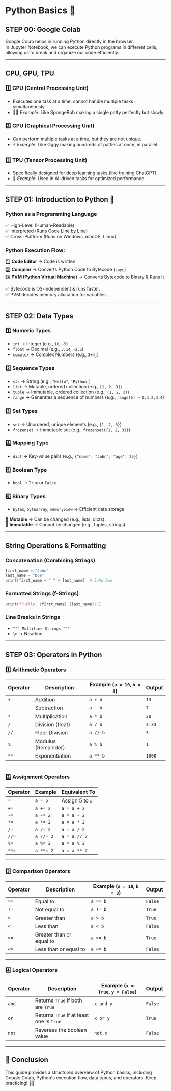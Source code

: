 
# Python Basics 🚀  

## **STEP 00: Google Colab**  
Google Colab helps in running Python directly in the browser.  
In Jupyter Notebook, we can execute Python programs in different cells, allowing us to break and organize our code efficiently.  

---

## **CPU, GPU, TPU**  

### **1️⃣ CPU (Central Processing Unit)**  
- Executes one task at a time; cannot handle multiple tasks simultaneously.  
- 🧑‍🍳 *Example*: Like SpongeBob making a single patty perfectly but slowly.  

### **2️⃣ GPU (Graphical Processing Unit)**  
- Can perform multiple tasks at a time, but they are not unique.  
- ⚡ *Example*: Like Oggy making hundreds of patties at once, in parallel.  

### **3️⃣ TPU (Tensor Processing Unit)**  
- Specifically designed for deep learning tasks (like training ChatGPT).  
- 🚀 *Example*: Used in AI-driven tasks for optimized performance.  

---

## **STEP 01: Introduction to Python 🐍**  

### **Python as a Programming Language**  
✅ High-Level (Human-Readable)  
✅ Interpreted (Runs Code Line by Line)  
✅ Cross-Platform (Runs on Windows, macOS, Linux)  

### **Python Execution Flow:**  
1️⃣ **Code Editor** → Code is written  
2️⃣ **Compiler** → Converts Python Code to Bytecode (`.pyc`)  
3️⃣ **PVM (Python Virtual Machine)** → Converts Bytecode to Binary & Runs It  

✅ Bytecode is OS-independent & runs faster.  
✅ PVM decides memory allocation for variables.  

---

## **STEP 02: Data Types**  

### **1️⃣ Numeric Types**  
- `int` → Integer (e.g., `10`, `-5`)  
- `float` → Decimal (e.g., `3.14`, `-2.5`)  
- `complex` → Complex Numbers (e.g., `3+4j`)  

### **2️⃣ Sequence Types**  
- `str` → String (e.g., `"Hello"`, `'Python'`)  
- `list` → Mutable, ordered collection (e.g., `[1, 2, 3]`)  
- `tuple` → Immutable, ordered collection (e.g., `(1, 2, 3)`)  
- `range` → Generates a sequence of numbers (e.g., `range(5) → 0,1,2,3,4`)  

### **3️⃣ Set Types**  
- `set` → Unordered, unique elements (e.g., `{1, 2, 3}`)  
- `frozenset` → Immutable set (e.g., `frozenset({1, 2, 3})`)  

### **4️⃣ Mapping Type**  
- `dict` → Key-value pairs (e.g., `{"name": "John", "age": 25}`)  

### **5️⃣ Boolean Type**  
- `bool` → `True` or `False`  

### **6️⃣ Binary Types**  
- `bytes`, `bytearray`, `memoryview` → Efficient data storage  

🔹 **Mutable** → Can be changed (e.g., lists, dicts).  
🔹 **Immutable** → Cannot be changed (e.g., tuples, strings).  

---

## **String Operations & Formatting**  

### **Concatenation (Combining Strings)**  
```python
first_name = "John"
last_name = "Doe"
print(first_name + " " + last_name)  # John Doe
```

### **Formatted Strings (f-Strings)**  
```python
print(f"Hello, {first_name} {last_name}!")
```

### **Line Breaks in Strings**  
- `""" Multiline Strings """`  
- `\n` → New line  

---

## **STEP 03: Operators in Python**  

### **1️⃣ Arithmetic Operators**  
| Operator | Description         | Example (`a = 10`, `b = 3`) | Output  |
|----------|---------------------|----------------------------|---------|
| `+`      | Addition            | `a + b`                    | `13`    |
| `-`      | Subtraction         | `a - b`                    | `7`     |
| `*`      | Multiplication      | `a * b`                    | `30`    |
| `/`      | Division (float)    | `a / b`                    | `3.33`  |
| `//`     | Floor Division      | `a // b`                   | `3`     |
| `%`      | Modulus (Remainder) | `a % b`                    | `1`     |
| `**`     | Exponentiation      | `a ** b`                   | `1000`  |

---

### **2️⃣ Assignment Operators**  
| Operator | Example  | Equivalent To |
|----------|---------|--------------|
| `=`      | `a = 5`  | Assign 5 to `a` |
| `+=`     | `a += 2` | `a = a + 2` |
| `-=`     | `a -= 2` | `a = a - 2` |
| `*=`     | `a *= 2` | `a = a * 2` |
| `/=`     | `a /= 2` | `a = a / 2` |
| `//=`    | `a //= 2` | `a = a // 2` |
| `%=`     | `a %= 2` | `a = a % 2` |
| `**=`    | `a **= 2` | `a = a ** 2` |

---

### **3️⃣ Comparison Operators**  
| Operator | Description                 | Example (`a = 10`, `b = 3`) | Output  |
|----------|-----------------------------|----------------------------|---------|
| `==`     | Equal to                     | `a == b`                   | `False` |
| `!=`     | Not equal to                 | `a != b`                   | `True`  |
| `>`      | Greater than                 | `a > b`                    | `True`  |
| `<`      | Less than                    | `a < b`                    | `False` |
| `>=`     | Greater than or equal to     | `a >= b`                   | `True`  |
| `<=`     | Less than or equal to        | `a <= b`                   | `False` |

---

### **4️⃣ Logical Operators**  
| Operator | Description                     | Example (`x = True`, `y = False`) | Output  |
|----------|---------------------------------|----------------------------------|---------|
| `and`    | Returns `True` if both are `True` | `x and y`                        | `False` |
| `or`     | Returns `True` if at least one is `True` | `x or y`          | `True`  |
| `not`    | Reverses the boolean value      | `not x`                           | `False` |

---

## 🎯 **Conclusion**  
This guide provides a structured overview of Python basics, including Google Colab, Python's execution flow, data types, and operators. Keep practicing! 🚀🐍  
```



